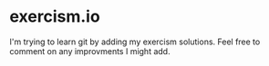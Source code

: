 # exercism.io
I'm trying to learn git by adding my exercism solutions. Feel free to comment on any improvments I might add.
